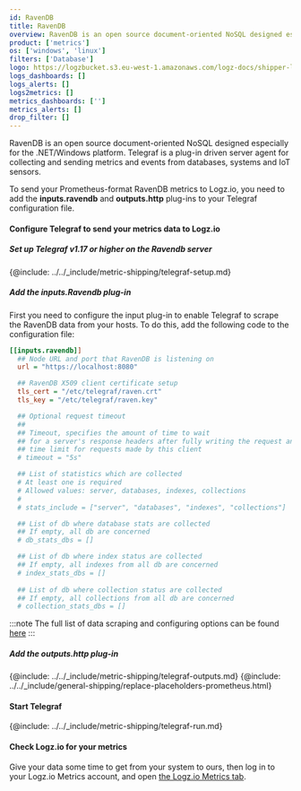 ```yaml
---
id: RavenDB
title: RavenDB
overview: RavenDB is an open source document-oriented NoSQL designed especially for the .NET/Windows platform. Telegraf is a plug-in driven server agent for collecting and sending metrics and events from databases, systems and IoT sensors.
product: ['metrics']
os: ['windows', 'linux']
filters: ['Database']
logo: https://logzbucket.s3.eu-west-1.amazonaws.com/logz-docs/shipper-logos/ravendb-logo.png
logs_dashboards: []
logs_alerts: []
logs2metrics: []
metrics_dashboards: ['']
metrics_alerts: []
drop_filter: []
---
```




RavenDB is an open source document-oriented NoSQL designed especially for the .NET/Windows platform. Telegraf is a plug-in driven server agent for collecting and sending metrics and events from databases, systems and IoT sensors.

To send your Prometheus-format RavenDB metrics to Logz.io, you need to add the **inputs.ravendb** and **outputs.http** plug-ins to your Telegraf configuration file.

#### Configure Telegraf to send your metrics data to Logz.io

 

##### Set up Telegraf v1.17 or higher on the Ravendb server

{@include: ../../_include/metric-shipping/telegraf-setup.md}

##### Add the inputs.Ravendb plug-in

First you need to configure the input plug-in to enable Telegraf to scrape the RavenDB data from your hosts. To do this, add the following code to the configuration file:

``` ini
[[inputs.ravendb]]
  ## Node URL and port that RavenDB is listening on
  url = "https://localhost:8080"

  ## RavenDB X509 client certificate setup
  tls_cert = "/etc/telegraf/raven.crt"
  tls_key = "/etc/telegraf/raven.key"

  ## Optional request timeout
  ##
  ## Timeout, specifies the amount of time to wait
  ## for a server's response headers after fully writing the request and 
  ## time limit for requests made by this client
  # timeout = "5s"

  ## List of statistics which are collected
  # At least one is required
  # Allowed values: server, databases, indexes, collections
  #  
  # stats_include = ["server", "databases", "indexes", "collections"]

  ## List of db where database stats are collected
  ## If empty, all db are concerned
  # db_stats_dbs = []

  ## List of db where index status are collected
  ## If empty, all indexes from all db are concerned
  # index_stats_dbs = []
  
  ## List of db where collection status are collected
  ## If empty, all collections from all db are concerned
  # collection_stats_dbs = []
```

:::note
The full list of data scraping and configuring options can be found [here](https://github.com/influxdata/telegraf/blob/release-1.18/plugins/inputs/ravendb/README.md)
:::
 

##### Add the outputs.http plug-in
  
{@include: ../../_include/metric-shipping/telegraf-outputs.md}
{@include: ../../_include/general-shipping/replace-placeholders-prometheus.html}
  
#### Start Telegraf

{@include: ../../_include/metric-shipping/telegraf-run.md}

#### Check Logz.io for your metrics

Give your data some time to get from your system to ours, then log in to your Logz.io Metrics account, and open [the Logz.io Metrics tab](https://app.logz.io/#/dashboard/metrics/).


 
